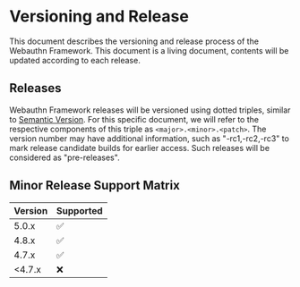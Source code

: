 # Versioning and Release

This document describes the versioning and release process of the Webauthn Framework.
This document is a living document, contents will be updated according to each release.

## Releases

Webauthn Framework releases will be versioned using dotted triples, similar to [Semantic Version](http://semver.org/).
For this specific document, we will refer to the respective components of this triple as `<major>.<minor>.<patch>`.
The version number may have additional information, such as "-rc1,-rc2,-rc3" to mark release candidate builds for earlier access.
Such releases will be considered as "pre-releases".

## Minor Release Support Matrix

| Version | Supported          |
|---------| ------------------ |
| 5.0.x   | :white_check_mark: |
| 4.8.x   | :white_check_mark: |
| 4.7.x   | :white_check_mark: |
| <4.7.x  | :x:                |
